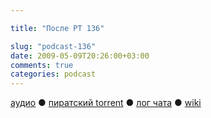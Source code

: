 ```yaml
---

title: "После РТ 136"

slug: "podcast-136"
date: 2009-05-09T20:26:00+03:00
comments: true
categories: podcast
---
```

[аудио](http://cdn.radio-t.com/rt136post.mp3) ● [пиратский torrent](http://pirates.radio-t.com/torrents/rt136post.mp3.torrent) ● [лог чата](http://chat.radio-t.com/logs/radio-t-136.html) ● [wiki](http://wiki.radio-t.com/%D0%9F%D0%BE%D1%81%D0%BB%D0%B5_%D0%A0%D0%A2_136)<audio src="http://cdn.radio-t.com/rt136post.mp3" preload="none">
